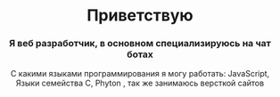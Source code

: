 <div id="header" align="center">
  <h1>Приветствую</h1>
  <h3>Я веб разработчик, в основном специализируюсь на чат ботах</h3>
  <div id="body">
  <p>С какими языками программирования я могу работать: JavaScript, Языки семейства C, Phyton , так же занимаюсь версткой сайтов</p>
